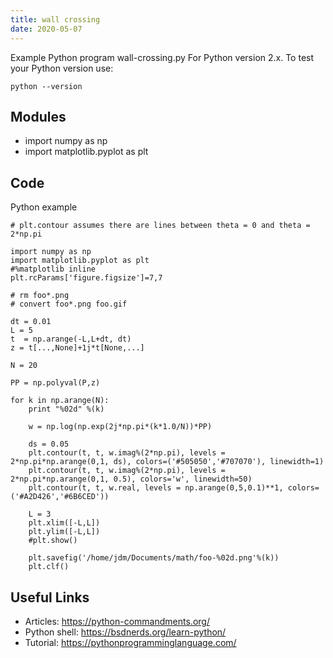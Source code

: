 ```yaml
---
title: wall crossing
date: 2020-05-07
---
```

Example Python program wall-crossing.py
For Python version 2.x.
To test your Python version use:

    python --version

## Modules

* import numpy as np
* import matplotlib.pyplot as plt

## Code

Python example

    # plt.contour assumes there are lines between theta = 0 and theta = 2*np.pi
    
    import numpy as np
    import matplotlib.pyplot as plt
    #%matplotlib inline
    plt.rcParams['figure.figsize']=7,7
    
    # rm foo*.png
    # convert foo*.png foo.gif
    
    dt = 0.01
    L = 5
    t  = np.arange(-L,L+dt, dt)
    z = t[...,None]+1j*t[None,...]
    
    N = 20
    
    PP = np.polyval(P,z)
    
    for k in np.arange(N):
        print "%02d" %(k)
    
        w = np.log(np.exp(2j*np.pi*(k*1.0/N))*PP)
    
        ds = 0.05
        plt.contour(t, t, w.imag%(2*np.pi), levels = 2*np.pi*np.arange(0,1, ds), colors=('#505050','#707070'), linewidth=1)
        plt.contour(t, t, w.imag%(2*np.pi), levels = 2*np.pi*np.arange(0,1, 0.5), colors='w', linewidth=50)
        plt.contour(t, t, w.real, levels = np.arange(0,5,0.1)**1, colors=('#A2D426','#6B6CED'))
    
        L = 3
        plt.xlim([-L,L])
        plt.ylim([-L,L])
        #plt.show()
    
        plt.savefig('/home/jdm/Documents/math/foo-%02d.png'%(k))
        plt.clf()

## Useful Links

- Articles: https://python-commandments.org/
- Python shell: https://bsdnerds.org/learn-python/
- Tutorial: https://pythonprogramminglanguage.com/
